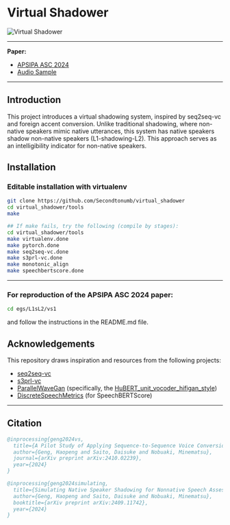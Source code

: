 # Virtual Shadower
![Virtual Shadower](https://i.ibb.co/BnhYt7d/virtual-shadower-banner.jpg)

---

**Paper:**  
- [APSIPA ASC 2024](https://arxiv.org/abs/2410.02239)  
- [Audio Sample](https://secondtonumb.github.io/publication_demo/APSIPA_2024/index.html)

---

## Introduction

This project introduces a virtual shadowing system, inspired by seq2seq-vc and foreign accent conversion. Unlike traditional shadowing, where non-native speakers mimic native utterances, this system has native speakers shadow non-native speakers (L1-shadowing-L2). This approach serves as an intelligibility indicator for non-native speakers.

## Installation

### Editable installation with virtualenv   
```bash
git clone https://github.com/Secondtonumb/virtual_shadower
cd virtual_shadower/tools
make

## If make fails, try the following (compile by stages):
cd virtual_shadower/tools
make virtualenv.done
make pytorch.done
make seq2seq-vc.done
make s3prl-vc.done
make monotonic_align
make speechbertscore.done
```
---

### For reproduction of the APSIPA ASC 2024 paper:
```bash
cd egs/L1sL2/vs1
```
and follow the instructions in the README.md file.

## Acknowledgements

This repository draws inspiration and resources from the following projects:

- [seq2seq-vc](https://github.com/unilight/seq2seq-vc)  
- [s3prl-vc](https://github.com/unilight/s3prl-vc)  
- [ParallelWaveGan](https://github.com/kan-bayashi/ParallelWaveGAN/) (specifically, the [HuBERT_unit_vocoder_hifigan_style](https://github.com/kan-bayashi/ParallelWaveGAN/tree/master/egs/vctk/hubert_voc1))  
- [DiscreteSpeechMetrics](https://github.com/Takaaki-Saeki/DiscreteSpeechMetrics) (for SpeechBERTScore)

---

## Citation

```bibtex
@inprocessing{geng2024vs,
  title={A Pilot Study of Applying Sequence-to-Sequence Voice Conversion to Evaluate the Intelligibility of L2 Speech Using a Native Speaker's Shadowings},
  author={Geng, Haopeng and Saito, Daisuke and Nobuaki, Minematsu},
  journal={arXiv preprint arXiv:2410.02239},
  year={2024}
}

@inprocessing{geng2024simulating,
  title={Simulating Native Speaker Shadowing for Nonnative Speech Assessment with Latent Speech Representations},
  author={Geng, Haopeng and Saito, Daisuke and Nobuaki, Minematsu},
  booktitle={arXiv preprint arXiv:2409.11742},
  year={2024}
}